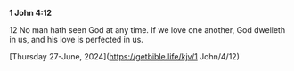 **1 John 4:12**

12 No man hath seen God at any time. If we love one another, God dwelleth in us, and his love is perfected in us.

[Thursday 27-June, 2024](https://getbible.life/kjv/1 John/4/12)

